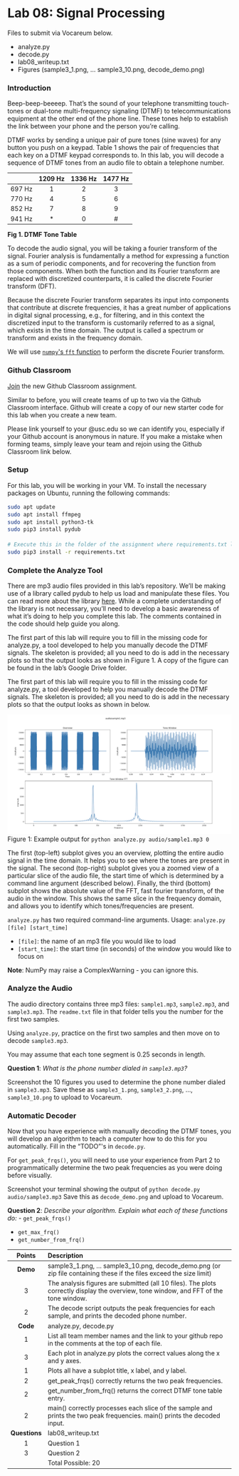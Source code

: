 # Lab 08: Signal Processing

Files to submit via Vocareum below. 
- analyze.py
- decode.py
- lab08_writeup.txt
- Figures (sample3_1.png, … sample3_10.png, decode_demo.png)

### Introduction
Beep-beep-beeeep. That’s the sound of your telephone transmitting touch-tones or dual-tone multi-frequency signaling (DTMF) to telecommunications equipment at the other end of the phone line. These tones help to establish the link between your phone and the person you’re calling.

DTMF works by sending a unique pair of pure tones (sine waves) for any button you push on a keypad. Table 1 shows the pair of frequencies that each key on a DTMF keypad corresponds to. In this lab, you will decode a sequence of DTMF tones from an audio file to obtain a telephone number.

|        | 1209 Hz | 1336 Hz | 1477 Hz |
|--------|:-------:|:-------:|:-------:|
| 697 Hz |    1    |    2    |    3    |
| 770 Hz |    4    |    5    |    6    |
| 852 Hz |    7    |    8    |    9    |
| 941 Hz |    *    |    0    |    #    |

**Fig 1. DTMF Tone Table**

To decode the audio signal, you will be taking a fourier transform of the signal. Fourier analysis is fundamentally a method for expressing a function as a sum of periodic components, and for recovering the function from those components. When both the function and its Fourier transform are replaced with discretized counterparts, it is called the discrete Fourier transform (DFT). 

Because the discrete Fourier transform separates its input into components that contribute at discrete frequencies, it has a great number of applications in digital signal processing, e.g., for filtering, and in this context the discretized input to the transform is customarily referred to as a signal, which exists in the time domain. The output is called a spectrum or transform and exists in the frequency domain.

We will use [`numpy`'s `fft` function](https://numpy.org/doc/stable/reference/routines.fft.html) to perform the discrete Fourier transform.

### Github Classroom
[Join](https://classroom.github.com/a/fVhS4u4B) the new Github Classroom assignment.

Similar to before, you will create teams of up to two via the Github Classroom interface. Github will create a copy of our new starter code for this lab when you create a new team.

Please link yourself to your @usc.edu so we can identify you, especially if your Github account is anonymous in nature. If you make a mistake when forming teams, simply leave your team and rejoin using the Github Classroom link below.

### Setup
For this lab, you will be working in your VM. To install the necessary packages on Ubuntu, running the following commands:

```sh
sudo apt update
sudo apt install ffmpeg
sudo apt install python3-tk
sudo pip3 install pydub

# Execute this in the folder of the assignment where requirements.txt lives
sudo pip3 install -r requirements.txt
```

### Complete the Analyze Tool
There are mp3 audio files provided in this lab’s repository. We’ll be making use of a library called pydub to help us load and manipulate these files. You can read more about the library [here](https://github.com/jiaaro/pydub). While a complete understanding of the library is not necessary, you’ll need to develop a basic awareness of what it’s doing to help you complete this lab. The comments contained in the code should help guide you along.

The first part of this lab will require you to fill in the missing code for analyze.py, a tool developed to help you manually decode the DTMF signals. The skeleton is provided; all you need to do is add in the necessary plots so that the output looks as shown in Figure 1. A copy of the figure can be found in the lab’s Google Drive folder.

The first part of this lab will require you to fill in the missing code for analyze.py, a tool developed to help you manually decode the DTMF signals. The skeleton is provided; all you need to do is add in the necessary plots so that the output looks as shown in below.

![](./Fig-1.png)
Figure 1: Example output for `python analyze.py audio/sample1.mp3 0`

The first (top-left) subplot gives you an overview, plotting the entire audio signal in the time domain. It helps you to see where the tones are present in the signal. The second (top-right) subplot gives you a zoomed view of a particular slice of the audio file, the start time of which is determined by a command line argument (described below). Finally, the third (bottom) subplot shows the absolute value of the FFT, fast fourier transform, of the audio in the window. This shows the same slice in the frequency domain, and allows you to identify which tones/frequencies are present.

`analyze.py` has two required command-line arguments.
Usage: `analyze.py [file] [start_time]`
- `[file]`: the name of an mp3 file you would like to load
- `[start_time]`: the start time (in seconds) of the window you would like to focus on

**Note**: NumPy may raise a ComplexWarning - you can ignore this.

### Analyze the Audio
The audio directory contains three mp3 files: `sample1.mp3`, `sample2.mp3`, and `sample3.mp3`. The `readme.txt` file in that folder tells you the number for the first two samples. 

Using `analyze.py`, practice on the first two samples and then move on to decode `sample3.mp3`.

You may assume that each tone segment is 0.25 seconds in length.

**Question 1**: *What is the phone number dialed in `sample3.mp3`?*

Screenshot the 10 figures you used to determine the phone number dialed in `sample3.mp3`. 
Save these as `sample3_1.png`, `sample3_2.png`, …, `sample3_10.png` to upload to Vocareum.

### Automatic Decoder
Now that you have experience with manually decoding the DTMF tones, you will develop an algorithm to teach a computer how to do this for you automatically. Fill in the “TODO”'s in `decode.py`. 

For `get_peak_frqs()`, you will need to use your experience from Part 2 to programmatically determine the two peak frequencies as you were doing before visually.

Screenshot your terminal showing the output of `python decode.py audio/sample3.mp3`
Save this as `decode_demo.png` and upload to Vocareum.

**Question 2**: *Describe your algorithm. Explain what each of these functions do:* - `get_peak_frqs()`
- `get_max_frq()`
- `get_number_from_frq()`

|   Points  |                                                              Description                                                              |
|:---------:|:--------------------------------------------------------------------------------------------------------------------------------------|
|  **Demo** | sample3_1.png, … sample3_10.png, decode_demo.png (or zip file containing these if the files exceed the size limit)                    |
|     3     | The analysis figures are submitted (all 10 files). The plots correctly display the overview, tone window, and FFT of the tone window. |
|     2     | The decode script outputs the peak frequencies for each sample, and prints the decoded phone number.                                  |
|  **Code** | analyze.py, decode.py                                                                                                                 |
|     1     | List all team member names and the link to your github repo in the comments at the top of each file.                                  |
|     3     | Each plot in analyze.py plots the correct values along the x and y axes.                                                              |
|     1     | Plots all have a subplot title, x label, and y label.                                                                                 |
|     2     | get_peak_frqs() correctly returns the two peak frequencies.                                                                           |
|     2     | get_number_from_frq() returns the correct DTMF tone table entry.                                                                      |
|     2     | main() correctly processes each slice of the sample and prints the two peak frequencies. main() prints the decoded input.             |
|**Questions**| lab08_writeup.txt                                                                                                                     |
|     1     | Question 1                                                                                                                            |
|     3     | Question 2                                                                                                                            |
|           | Total Possible: 20                                                                                                                    |